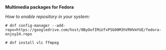 **Multimedia packages for Fedora**

*How to enable repository in your system:*

```
# dnf config-manager --add-repo=https://googledrive.com/host/0ByOofIMiUfxPSG00M3hVRHVmYUE/fedora-enjoy24.repo

# dnf install vlc ffmpeg
```
